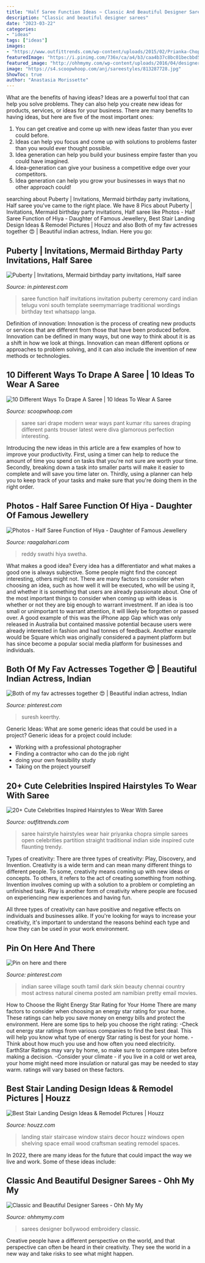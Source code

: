 ```yaml
---
title: "Half Saree Function Ideas ~ Classic And Beautiful Designer Sarees"
description: "Classic and beautiful designer sarees"
date: "2023-03-22"
categories:
- "ideas"
tags: ["ideas"]
images:
- "https://www.outfittrends.com/wp-content/uploads/2015/02/Prianka-Chopra-hairstyle-with-saree.jpg"
featuredImage: "https://i.pinimg.com/736x/ca/a4/b3/caa4b37c8bc01becbbd56cdcc8109a9d.jpg"
featured_image: "http://ohhmymy.com/wp-content/uploads/2016/04/designer-bollywood-sarees-4.jpg"
image: "https://s4.scoopwhoop.com/anj/sareestyles/813287728.jpg"
ShowToc: true
author: "Anastasia Morissette"
---
```



What are the benefits of having ideas?
Ideas are a powerful tool that can help you solve problems. They can also help you create new ideas for products, services, or ideas for your business. There are many benefits to having ideas, but here are five of the most important ones: 
1. You can get creative and come up with new ideas faster than you ever could before. 
2. Ideas can help you focus and come up with solutions to problems faster than you would ever thought possible. 
3. Idea generation can help you build your business empire faster than you could have imagined. 
4. Idea-generation can give your business a competitive edge over your competitors.
5. Idea generation can help you grow your businesses in ways that no other approach could!

	

		
searching about Puberty | Invitations, Mermaid birthday party invitations, Half saree you've came to the right place. We have 8 Pics about Puberty | Invitations, Mermaid birthday party invitations, Half saree like Photos - Half Saree Function of Hiya - Daughter of Famous Jewellery, Best Stair Landing Design Ideas &amp; Remodel Pictures | Houzz and also Both of my fav actresses together 😍 | Beautiful indian actress, Indian. Here you go:
		
    
## Puberty | Invitations, Mermaid Birthday Party Invitations, Half Saree

<img loading=lazy src="https://i.pinimg.com/736x/ca/a4/b3/caa4b37c8bc01becbbd56cdcc8109a9d.jpg" onerror="this.onerror=null;this.src='https://tse3.mm.bing.net/th?id=OIP.rhUPwYA2luZoeVlVS0cPKwHaLH&amp;pid=15.1';" alt="Puberty | Invitations, Mermaid birthday party invitations, Half saree">

_Source: in.pinterest.com_

>saree function half invitations invitation puberty ceremony card indian telugu voni south template seemymarriage traditional wordings birthday text whatsapp langa. 

	

Definition of innovation:
Innovation is the process of creating new products or services that are different from those that have been produced before. Innovation can be defined in many ways, but one way to think about it is as a shift in how we look at things. Innovation can mean different options or approaches to problem solving, and it can also include the invention of new methods or technologies.

    
## 10 Different Ways To Drape A Saree | 10 Ideas To Wear A Saree

<img loading=lazy src="https://s4.scoopwhoop.com/anj/sareestyles/813287728.jpg" onerror="this.onerror=null;this.src='https://tse2.mm.bing.net/th?id=OIP.P-dRI-sTVD5AXnNf6DfA6QHaJ1&amp;pid=15.1';" alt="10 Different Ways To Drape A Saree | 10 Ideas To Wear A Saree">

_Source: scoopwhoop.com_

>saree sari drape modern wear ways pant kumar ritu sarees draping different pants trouser latest were diva glamorous perfection interesting. 

	

Introducing the new ideas in this article are a few examples of how to improve your productivity. First, using a timer can help to reduce the amount of time you spend on tasks that you're not sure are worth your time. Secondly, breaking down a task into smaller parts will make it easier to complete and will save you time later on. Thirdly, using a planner can help you to keep track of your tasks and make sure that you're doing them in the right order.

    
## Photos - Half Saree Function Of Hiya - Daughter Of Famous Jewellery

<img loading=lazy src="http://imgcdn.raagalahari.com/april2017/local/swathi-reddy-daughter-half-saree-function/swathi-reddy-daughter-half-saree-function1020.jpg" onerror="this.onerror=null;this.src='https://tse1.mm.bing.net/th?id=OIP.giI7qaLNK9LzjpwnJmnYmAHaLH&amp;pid=15.1';" alt="Photos - Half Saree Function of Hiya - Daughter of Famous Jewellery">

_Source: raagalahari.com_

>reddy swathi hiya swetha. 

	

What makes a good idea?
Every idea has a differentiator and what makes a good one is always subjective. Some people might find the concept interesting, others might not. There are many factors to consider when choosing an idea, such as how well it will be executed, who will be using it, and whether it is something that users are already passionate about. 
One of the most important things to consider when coming up with ideas is whether or not they are big enough to warrant investment. If an idea is too small or unimportant to warrant attention, it will likely be forgotten or passed over. A good example of this was the iPhone app Gap which was only released in Australia but contained massive potential because users were already interested in fashion and had tonnes of feedback. Another example would be Square which was originally considered a payment platform but has since become a popular social media platform for businesses and individuals.

    
## Both Of My Fav Actresses Together 😍 | Beautiful Indian Actress, Indian

<img loading=lazy src="https://i.pinimg.com/736x/80/5f/42/805f4239756590bc69b172ff98f41b20.jpg" onerror="this.onerror=null;this.src='https://tse1.mm.bing.net/th?id=OIP.ewRzTc0Vj2G325R2l9wyYgHaJK&amp;pid=15.1';" alt="Both of my fav actresses together 😍 | Beautiful indian actress, Indian">

_Source: pinterest.com_

>suresh keerthy. 

	

Generic Ideas: What are some generic ideas that could be used in a project?
Generic ideas for a project could include: 
- Working with a professional photographer 
- Finding a contractor who can do the job right 
- doing your own feasibility study 
- Taking on the project yourself

    
## 20+ Cute Celebrities Inspired Hairstyles To Wear With Saree

<img loading=lazy src="https://www.outfittrends.com/wp-content/uploads/2015/02/Prianka-Chopra-hairstyle-with-saree.jpg" onerror="this.onerror=null;this.src='https://tse4.mm.bing.net/th?id=OIP.1AV7dWZD2523EL-3wKhoogAAAA&amp;pid=15.1';" alt="20+ Cute Celebrities Inspired Hairstyles to Wear With Saree">

_Source: outfittrends.com_

>saree hairstyle hairstyles wear hair priyanka chopra simple sarees open celebrities partition straight traditional indian side inspired cute flaunting trendy. 

	

Types of creativity: There are three types of creativity: Play, Discovery, and Invention.
Creativity is a wide term and can mean many different things to different people. To some, creativity means coming up with new ideas or concepts. To others, it refers to the act of creating something from nothing.
Invention involves coming up with a solution to a problem or completing an unfinished task. Play is another form of creativity where people are focused on experiencing new experiences and having fun.

All three types of creativity can have positive and negative effects on individuals and businesses alike. If you're looking for ways to increase your creativity, it's important to understand the reasons behind each type and how they can be used in your work environment.

    
## Pin On Here And There

<img loading=lazy src="https://i.pinimg.com/736x/8b/27/e0/8b27e0e5c11539b43a941bef059ca504--tamil-girls-dark-skin-beauty.jpg" onerror="this.onerror=null;this.src='https://tse3.mm.bing.net/th?id=OIP.BPJ0zusLQMuicJgwpF1TdwHaLH&amp;pid=15.1';" alt="Pin on here and there">

_Source: pinterest.com_

>indian saree village south tamil dark skin beauty chennai country most actress natural cinema posted am namibian pretty email movies. 

	

How to Choose the Right Energy Star Rating for Your Home
There are many factors to consider when choosing an energy star rating for your home. These ratings can help you save money on energy bills and protect the environment. Here are some tips to help you choose the right rating:
-Check out energy star ratings from various companies to find the best deal. This will help you know what type of energy Star rating is best for your home.
-Think about how much you use and how often you need electricity. EarthStar Ratings may vary by home, so make sure to compare rates before making a decision.
-Consider your climate - if you live in a cold or wet area, your home might need more insulation or natural gas may be needed to stay warm. ratings will vary based on these factors.

    
## Best Stair Landing Design Ideas &amp; Remodel Pictures | Houzz

<img loading=lazy src="https://st.hzcdn.com/fimgs/414160360b9f9afa_3041-w500-h666-b0-p0--craftsman-staircase.jpg" onerror="this.onerror=null;this.src='https://tse4.mm.bing.net/th?id=OIP.Ur5UEBuMvfq7H28JieY_zAHaJ3&amp;pid=15.1';" alt="Best Stair Landing Design Ideas &amp; Remodel Pictures | Houzz">

_Source: houzz.com_

>landing stair staircase window stairs decor houzz windows open shelving space email wood craftsman seating remodel spaces. 

	

In 2022, there are many ideas for the future that could impact the way we live and work. Some of these ideas include:

    
## Classic And Beautiful Designer Sarees - Ohh My My

<img loading=lazy src="http://ohhmymy.com/wp-content/uploads/2016/04/designer-bollywood-sarees-4.jpg" onerror="this.onerror=null;this.src='https://tse1.mm.bing.net/th?id=OIP.VGv2MniXk-cprr-u7Cs-tAHaKL&amp;pid=15.1';" alt="Classic and Beautiful Designer Sarees - Ohh My My">

_Source: ohhmymy.com_

>sarees designer bollywood embroidery classic. 

	

Creative people have a different perspective on the world, and that perspective can often be heard in their creativity. They see the world in a new way and take risks to see what might happen.


